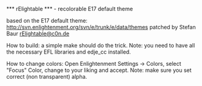 *** rElightable ***
     - recolorable E17 default theme 

based on the E17 default theme: http://svn.enlightenment.org/svn/e/trunk/e/data/themes
patched by Stefan Baur <rElightable@c0n.de>

How to build:
a simple
  make
should do the trick.
Note: you need to have all the necessary EFL libraries and edje_cc installed.

How to change colors:
Open Enlightenment Settings -> Colors, select "Focus" Color, change to your liking and accept.
Note: make sure you set correct (non transparent) alpha.


